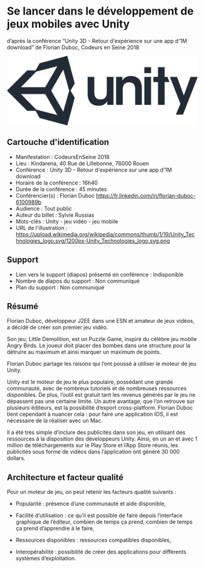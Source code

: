 # Se lancer dans le développement de jeux mobiles avec Unity
d’après la conférence “Unity 3D - Retour d'expérience sur une app d'1M download” de Florian Duboc, Codeurs en Seine 2018


![Illustration](Unity_Technologies_logo.svg.png)



## Cartouche d'identification

 - Manifestation : CodeursEnSeine 2018
 - Lieu :  Kindarena, 40 Rue de Lillebonne, 76000 Rouen
 - Conférence : Unity 3D - Retour d'expérience sur une app d'1M download
 - Horaire de la conférence : 16h40
 - Durée de la conférence : 45 minutes
 - Conférencier(s) :
   Florian Duboc
https://fr.linkedin.com/in/florian-duboc-6100989b
 - Audience : Tout public
 - Auteur du billet : Sylvie Russias
 - Mots-clés : Unity - jeu vidéo - jeu mobile
 - URL de l'illustration : https://upload.wikimedia.org/wikipedia/commons/thumb/1/19/Unity_Technologies_logo.svg/1200px-Unity_Technologies_logo.svg.png 

## Support
 - Lien vers le support (diapos) présenté en conférence : Indisponible
 - Nombre de diapos du support : Non communiqué
 - Plan du support : Non communiqué

## Résumé
Florian Duboc, développeur J2EE dans une ESN et amateur de jeux vidéos, a décidé de créer son premier jeu vidéo.

Son jeu, Little Demolition, est un Puzzle Game, inspiré du célèbre jeu mobile Angry Birds. Le joueur doit placer des bombes dans une structure pour la détruire au maximum et ainsi marquer un maximum de points.

Florian Duboc partage les raisons qui l’ont poussé à utiliser le moteur de jeu Unity.

Unity est le moteur de jeu le plus populaire, possédant une grande communauté, avec de nombreux tutoriels et de nombreuses ressources disponibles. De plus, l’outil est gratuit tant les revenus générés par le jeu ne dépassent pas une certaine limite. Un autre avantage, que l’on retrouve sur plusieurs éditeurs, est la possibilité d’export cross-platform. Florian Duboc tient cependant à nuancer cela : pour faire une application IOS, il est nécessaire de la réaliser avec un Mac. 

Il a été très simple d’inclure des publicités dans son jeu, en utilisant des ressources à la disposition des développeurs Unity. Ainsi, en un an et avec 1 million de téléchargements sur le Play Store et l’App Store réunis, les publicités  sous forme de vidéos dans l’application ont généré 30 000 dollars.

## Architecture et facteur qualité
Pour un moteur de jeu, on peut retenir les facteurs qualité suivants :

- Popularité : présence d’une communauté et aide disponible,

- Facilité d’utilisation : ce qu’il est possible de faire depuis l’interface graphique de l’éditeur, combien de temps ça prend, combien de temps ça prend d’apprendre à le faire,

- Ressources disponibles : ressources compatibles disponibles,

- Interopérabilité : possibilité de créer des applications pour différents systèmes d’exploitation.

